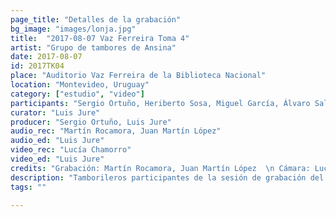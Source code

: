 ```yaml
---
page_title: "Detalles de la grabación"
bg_image: "images/lonja.jpg"
title:  "2017-08-07 Vaz Ferreira Toma 4"  
artist: "Grupo de tambores de Ansina"  
date: 2017-08-07  
id: 2017TK04
place: "Auditorio Vaz Ferreira de la Biblioteca Nacional"  
location: "Montevideo, Uruguay"  
category: ["estudio", "video"]  
participants: "Sergio Ortuño, Heriberto Sosa, Miguel García, Álvaro Salas"  
curator: "Luis Jure"  
producer: "Sergio Ortuño, Luis Jure"  
audio_rec: "Martín Rocamora, Juan Martín López"  
audio_ed: "Luis Jure"  
video_rec: "Lucía Chamorro"  
video_ed: "Luis Jure"  
credits: "Grabación: Martín Rocamora, Juan Martín López  \n Cámara: Lucía Chamorro  \n Edición de audio y video: Luis Jure"  
description: "Tamborileros participantes de la sesión de grabación del tema “Rekiem para Fantasía Negra” para el CD “Música Negra de la Ciudad de Montevideo Vol. 2”"  
tags: ""  

---
```

